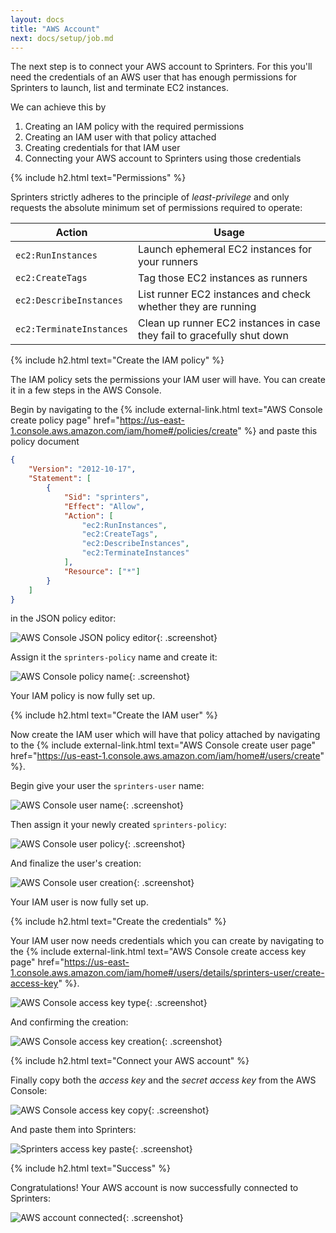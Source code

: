 ```yaml
---
layout: docs
title: "AWS Account"
next: docs/setup/job.md
---
```


The next step is to connect your AWS account to Sprinters. For this you'll need the credentials of an AWS user that has
enough permissions for Sprinters to launch, list and terminate EC2 instances.

We can achieve this by
1. Creating an IAM policy with the required permissions
2. Creating an IAM user with that policy attached
3. Creating credentials for that IAM user
4. Connecting your AWS account to Sprinters using those credentials

{% include h2.html text="Permissions" %}

Sprinters strictly adheres to the principle of _least-privilege_ and only requests the absolute minimum set of 
permissions required to operate:

<div class="table-responsive">
<table class="table table-bordered">
<thead>
    <tr class="table-active">
        <th>Action</th>
        <th>Usage</th>
    </tr>
</thead>
<tbody>
    <tr>
        <td><code>ec2:RunInstances</code></td>
        <td>Launch ephemeral EC2 instances for your runners</td>
    </tr>
    <tr>
        <td><code>ec2:CreateTags</code></td>
        <td>Tag those EC2 instances as runners</td>
    </tr>
    <tr>
        <td><code>ec2:DescribeInstances</code></td>
        <td>List runner EC2 instances and check whether they are running</td>
    </tr>
    <tr>
        <td><code>ec2:TerminateInstances</code></td>
        <td>Clean up runner EC2 instances in case they fail to gracefully shut down</td>
    </tr>
</tbody>
</table>
</div>

{% include h2.html text="Create the IAM policy" %}

The IAM policy sets the permissions your IAM user will have. You can create it in a few steps in the AWS Console.

Begin by navigating to the {% include external-link.html text="AWS Console create policy page"
href="https://us-east-1.console.aws.amazon.com/iam/home#/policies/create" %} and paste this policy document

```json
{
    "Version": "2012-10-17",
    "Statement": [
        {
            "Sid": "sprinters",
            "Effect": "Allow",
            "Action": [
                "ec2:RunInstances",
                "ec2:CreateTags",
                "ec2:DescribeInstances",
                "ec2:TerminateInstances"
            ],
            "Resource": ["*"]
        }
    ]
}
```

in the JSON policy editor:

![AWS Console JSON policy editor](/assets/setup/aws/policy-json.png){: .screenshot}

Assign it the `sprinters-policy` name and create it:

![AWS Console policy name](/assets/setup/aws/policy-name.png){: .screenshot}

Your IAM policy is now fully set up.

{% include h2.html text="Create the IAM user" %}

Now create the IAM user which will have that policy attached by navigating to 
the {% include external-link.html text="AWS Console create user page" href="https://us-east-1.console.aws.amazon.com/iam/home#/users/create" %}.

Begin give your user the `sprinters-user` name:

![AWS Console user name](/assets/setup/aws/user-name.png){: .screenshot}

Then assign it your newly created `sprinters-policy`:

![AWS Console user policy](/assets/setup/aws/user-policy.png){: .screenshot}

And finalize the user's creation:

![AWS Console user creation](/assets/setup/aws/user-create.png){: .screenshot}

Your IAM user is now fully set up.

{% include h2.html text="Create the credentials" %}

Your IAM user now needs credentials which you can create by navigating to
the {% include external-link.html text="AWS Console create access key page" href="https://us-east-1.console.aws.amazon.com/iam/home#/users/details/sprinters-user/create-access-key" %}.

![AWS Console access key type](/assets/setup/aws/accesskey-other.png){: .screenshot}

And confirming the creation:

![AWS Console access key creation](/assets/setup/aws/accesskey-create.png){: .screenshot}

{% include h2.html text="Connect your AWS account" %}

Finally copy both the _access key_ and the _secret access key_ from the AWS Console:

![AWS Console access key copy](/assets/setup/aws/accesskey-copy.png){: .screenshot}

And paste them into Sprinters:

![Sprinters access key paste](/assets/setup/aws/accesskey-paste.png){: .screenshot}

{% include h2.html text="Success" %}

Congratulations! Your AWS account is now successfully connected to Sprinters:

![AWS account connected](/assets/setup/aws/credentials-success.png){: .screenshot}
